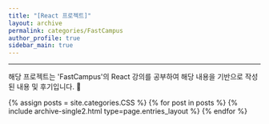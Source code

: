 ```yaml
---
title: "[React 프로젝트]"
layout: archive
permalink: categories/FastCampus
author_profile: true
sidebar_main: true
---
```


<!-- 공백이 포함되어 있는 카테고리 이름의 경우 site.categories.['a b c'] 이런식으로! -->

***

해당 프로젝트는 'FastCampus'의 React 강의를 공부하여 해당 내용을 기반으로 작성된 내용 및 후기입니다. 🥰

{% assign posts = site.categories.CSS %}
{% for post in posts %} {% include archive-single2.html type=page.entries_layout %} {% endfor %}